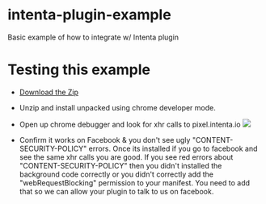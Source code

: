 # intenta-plugin-example
Basic example of how to integrate w/ Intenta plugin


# Testing this example

* [Download the Zip](https://github.com/netplenish/intenta-plugin-example/archive/master.zip)
* Unzip and install unpacked using chrome developer mode.
* Open up chrome debugger and look for xhr calls to pixel.intenta.io
![](https://www.evernote.com/shard/s145/sh/a859811b-aea0-4362-81b1-c6060dd7a211/afaa27e18b26e815be03a011b41c173c/deep/0/How-to-Make-a-Chrome-Extension.png)

* Confirm it works on Facebook & you don't see ugly "CONTENT-SECURITY-POLICY" errors.
  Once its installed if you go to facebook and see the same xhr calls you are good. 
  If you see red errors about "CONTENT-SECURITY-POLICY" then you didn't installed the background code correctly or you didn't correctly add the "webRequestBlocking" permission to your manifest. You need to add that so we can allow your plugin to talk to us on facebook. 

